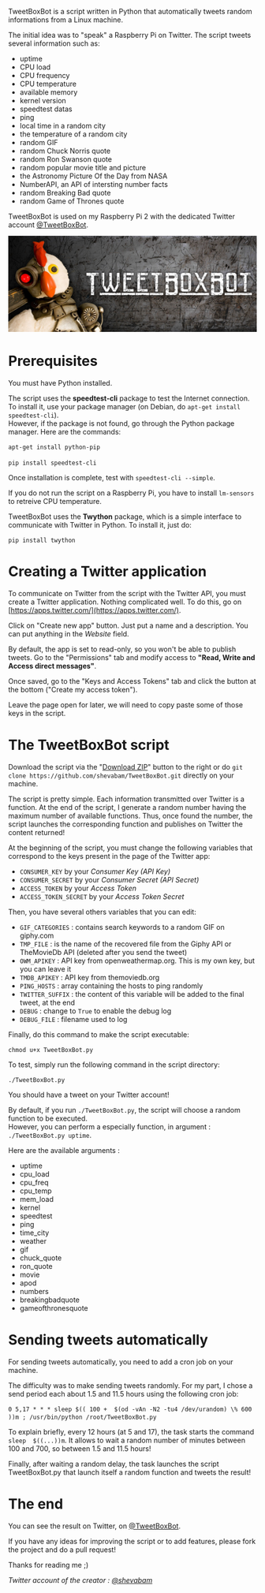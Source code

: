 TweetBoxBot is a script written in Python that automatically tweets random informations from a Linux machine.

The initial idea was to "speak" a Raspberry Pi on Twitter. The script tweets several information such as:

- uptime
- CPU load
- CPU frequency
- CPU temperature
- available memory
- kernel version
- speedtest datas
- ping
- local time in a random city
- the temperature of a random city
- random GIF
- random Chuck Norris quote
- random Ron Swanson quote
- random popular movie title and picture
- the Astronomy Picture Of the Day from NASA
- NumberAPI, an API of intersting number facts
- random Breaking Bad quote
- random Game of Thrones quote

TweetBoxBot is used on my Raspberry Pi 2 with the dedicated Twitter account  [@TweetBoxBot](https://twitter.com/tweetboxbot).

![](TweetBoxBot.jpg)

# Prerequisites

You must have Python installed.

The script uses the **speedtest-cli** package to test the Internet connection. To install it, use your package manager (on Debian, do `apt-get install speedtest-cli`).  
However, if the package is not found, go through the Python package manager. Here are the commands:

	apt-get install python-pip

	pip install speedtest-cli

Once installation is complete, test with `speedtest-cli --simple`.

If you do not run the script on a Raspberry Pi, you have to install `lm-sensors` to retreive CPU temperature.

TweetBoxBot uses the **Twython** package, which is a simple interface to communicate with Twitter in Python. To install it, just do:

	pip install twython

# Creating a Twitter application

To communicate on Twitter from the script with the Twitter API, you must create a Twitter application. Nothing complicated well. To do this, go on [https://apps.twitter.com/](https://apps.twitter.com/).

Click on "Create new app" button. Just put a name and a description. You can put anything in the *Website* field.

By default, the app is set to read-only, so you won't be able to publish tweets. Go to the "Permissions" tab and modify access to **"Read, Write and Access direct messages"**.

Once saved, go to the "Keys and Access Tokens" tab and click the button at the bottom ("Create my access token").

Leave the page open for later, we will need to copy paste some of those keys in the script.


# The TweetBoxBot script

Download the script via the "[Download ZIP](https://github.com/shevabam/TweetBoxBot/archive/master.zip)" button to the right or do `git clone https://github.com/shevabam/TweetBoxBot.git` directly on your machine.

The script is pretty simple. Each information transmitted over Twitter is a function. At the end of the script, I generate a random number having the maximum number of available functions. Thus, once found the number, the script launches the corresponding function and publishes on Twitter the content returned!

At the beginning of the script, you must change the following variables that correspond to the keys present in the page of the Twitter app:

- `CONSUMER_KEY` by your *Consumer Key (API Key)*
- `CONSUMER_SECRET` by your *Consumer Secret (API Secret)*
- `ACCESS_TOKEN` by your *Access Token*
- `ACCESS_TOKEN_SECRET` by your *Access Token Secret*

Then, you have several others variables that you can edit:

- `GIF_CATEGORIES` : contains search keywords to a random GIF on giphy.com
- `TMP_FILE` : is the name of the recovered file from the Giphy API or TheMovieDb API (deleted after you send the tweet)
- `OWM_APIKEY` : API key from openweathermap.org. This is my own key, but you can leave it
- `TMDB_APIKEY` : API key from themoviedb.org
- `PING_HOSTS` : array containing the hosts to ping randomly
- `TWITTER_SUFFIX` : the content of this variable will be added to the final tweet, at the end
- `DEBUG` : change to `True` to enable the debug log
- `DEBUG_FILE` : filename used to log

Finally, do this command to make the script executable:

	chmod u+x TweetBoxBot.py

To test, simply run the following command in the script directory:

	./TweetBoxBot.py

You should have a tweet on your Twitter account!


By default, if you run `./TweetBoxBot.py`, the script will choose a random function to be executed.  
However, you can perform a especially function, in argument : `./TweetBoxBot.py uptime`.

Here are the available arguments :

- uptime
- cpu_load
- cpu_freq
- cpu_temp 
- mem_load
- kernel
- speedtest
- ping
- time_city
- weather
- gif
- chuck_quote
- ron_quote
- movie
- apod
- numbers
- breakingbadquote
- gameofthronesquote


# Sending tweets automatically

For sending tweets automatically, you need to add a cron job on your machine.

The difficulty was to make sending tweets randomly. For my part, I chose a send period each about 1.5 and 11.5 hours using the following cron job:

	0 5,17 * * * sleep $(( 100 +  $(od -vAn -N2 -tu4 /dev/urandom) \% 600 ))m ; /usr/bin/python /root/TweetBoxBot.py

To explain briefly, every 12 hours (at 5 and 17), the task starts the command `sleep  $((...))m`. It allows to wait a random number of minutes between 100 and 700, so between 1.5 and 11.5 hours!

Finally, after waiting a random delay, the task launches the script TweetBoxBot.py that launch itself a random function and tweets the result!


# The end

You can see the result on Twitter, on [@TweetBoxBot](https://twitter.com/tweetboxbot).

If you have any ideas for improving the script or to add features, please fork the project and do a pull request!

Thanks for reading me ;)

*Twitter account of the creator : [@shevabam](http://twitter.com/shevabam)*
